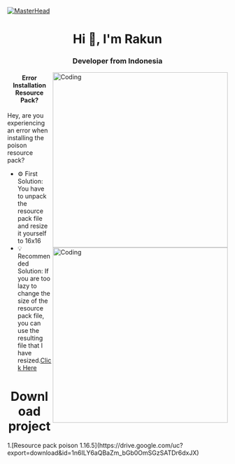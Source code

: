[![MasterHead](https://i.ibb.co/jWWhWL0/caa291edd7c238e8b9d55ee8958b7a0d.gif)](#)

<h1 align="center">Hi 👋, I'm Rakun</h1>
<h3 align="center">Developer from Indonesia</h3>

<img align="right" alt="Coding" width="400" src="https://i.ibb.co/hXytp5W/375debb77ac45a8019a801a93f529be9.gif">

<h4 align="center">Error Installation Resource Pack?</h4>
<p>Hey, are you experiencing an error when installing the poison resource pack?</p>

<img align="right" alt="Coding" width="400" src="">

- ⚙️ First Solution: You have to unpack the resource pack file and resize it yourself to 16x16
- 💡 Recommended Solution: If you are too lazy to change the size of the resource pack file, you can use the resulting file that I have resized.[Click Here](#download)

<h1 align="center" id="download">Download project</h1>
1.[Resource pack poison 1.16.5](https://drive.google.com/uc?export=download&id=1n6ILY6aQBaZm_bGb0OmSGzSATDr6dxJX)
